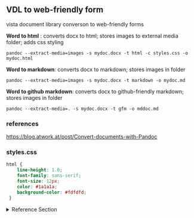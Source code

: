 ## VDL to web-friendly form
vista document library converson to web-friendly forms



__Word to html__ :  converts docx to html; stores images to external media folder; adds css styling
```
pandoc --extract-media=images -s mydoc.docx -t html -c styles.css -o mydoc.html
```

__Word to markdown__:  converts docx to markdown; stores images in folder
```
pandoc --extract-media=images -s mydoc.docx -t markdown -o mydoc.md
```

__Word to github markdown__:  converts docx to github-friendly markdown; stores images in folder
```
pandoc --extract-media=. -s mydoc.docx -t gfm -o mddoc.md
```



### references
https://blog.atwork.at/post/Convert-documents-with-Pandoc


### styles.css
```css
html {
    line-height: 1.0;
    font-family: sans-serif;
    font-size: 12px;
    color: #1a1a1a;
    background-color: #fdfdfd;
 }
```


<details>
  <summary>Reference Section</summary> 
    
### Heading
    
  1. A numbered
  2. list
     * With some
     * Sub bullets
</details>
